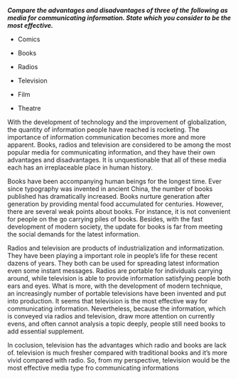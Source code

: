 _**Compare the advantages and disadvantages of three of the following as media for communicating information. State which you consider to be the most effective.**_

* Comics

* Books

* Radios

* Television

* Film

* Theatre


With the development of technology and the improvement of globalization, the quantity of information people have reached is rocketing. The importance of information communication becomes more and more apparent. Books, radios and television are considered to be among the most popular media for communicating information, and they have their own advantages and disadvantages. It is unquestionable that all of these media each has an irreplaceable place in human history.

Books have been accompanying human beings for the longest time. Ever since typography was invented in ancient China, the number of books published has dramatically increased. Books nurture generation after generation by providing mental food accumulated for centuries. However, there are several weak points about books. For instance, it is not convenient for people on the go carrying piles of books. Besides, with the fast development of modern society, the update for books is far from meeting the social demands for the latest information.

Radios and television are products of industrialization and informatization. They have been playing a important role in people’s life for these recent dazens of years. They both can be used for spreading latest information even some instant messages. Radios are portable for individuals carrying around, while television is able to provide information satisfying people both ears and eyes. What is more, with the development of modern technique, an increasingly number of portable televisions have been invented and put into production. It seems that television is the most effective way for communicating information. Nevertheless, because the information, which is conveyed via radios and television, draw more attention on currently evens, and often cannot analysis a topic deeply, people still need books to add essential supplement.

In coclusion, television has the advantages which radio and books are lack of. television is much fresher compared with traditional books and it’s more vivid compared with radio. So, from my perspective, television would be the most effective media type fro communicating informations

